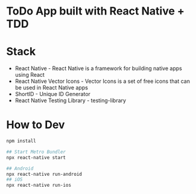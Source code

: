 # ToDo App built with React Native + TDD

# Stack
* React Native - React Native is a framework for building native apps using React
* React Native Vector Icons - Vector Icons is a set of free icons that can be used in React Native apps
* ShortID - Unique ID Generator
* React Native Testing Library - testing-library


# How to Dev
```bash
npm install

## Start Metro Bundler
npx react-native start

## Android
npx react-native run-android
## iOS
npx react-native run-ios
```